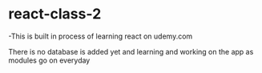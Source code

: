 # react-class-2
-This is built in process of learning react on udemy.com

There is no database is added yet and learning and working on the app as modules go on everyday
